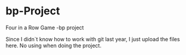# bp-Project
Four in a Row Game -bp project

Since I didn`t know how to work with git last year, I just upload the files here. No using when doing the project.
